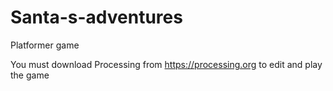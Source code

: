 # Santa-s-adventures
Platformer game

You must download Processing from https://processing.org to edit and play the game
